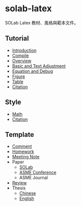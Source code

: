 # solab-latex

SOLab Latex 教材、風格與範本文件。

## Tutorial

- [Introduction](./Tutorial/Introduction.md)
- [Compile](./Tutorial/Compile.md)
- [Overview](./Tutorial/Overview/Latex_overview.pdf)
- [Basic and Text Adjustment](./Tutorial/Basic/Latex_basic_and_text_adjustment.pdf)
- [Equation and Debug](./Tutorial/Equation/Latex_equation.pdf)
- [Figure](./Tutorial/Figure/Latex_Figure.pdf)
- [Table](./Tutorial/Table/Latex_Table.pdf)
- [Citation](./Tutorial/Citation.md)

## Style

- [Math](./Style/Math.md)
- [Citation](./Style/Citation.md)

## Template

- [Comment](./Template/Comment/SOLab_Comment.pdf)
- [Homework](./Template/Homework/SOLab_Homework.pdf)
- [Meeting Note](./Template/Meeting_Note/SOLab_Meeting_Note.pdf)
- Paper
    - [SOLab](./Template/Paper/SOLab/SOLab_Paper.pdf)
    - [ASME Conference](./Template/Paper/ASME_Conference/asme2e.pdf)
    - ASME Journal
- [Review](./Template/Review/SOLab_Review.pdf)
- Thesis
    - [Chinese](./Template/Thesis/Chinese/thesis.pdf)
    - [English](./Template/Thesis/English/README.md)

